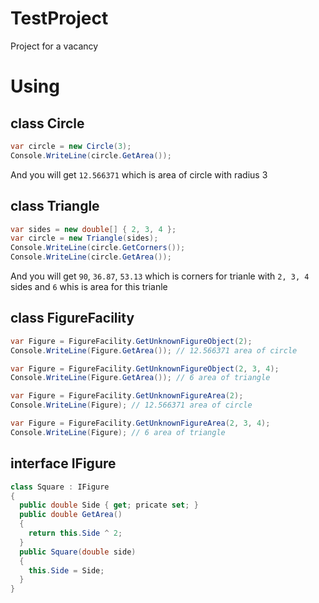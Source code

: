 # TestProject
Project for a vacancy

# Using

## class Circle 
``` csharp
var circle = new Circle(3);
Console.WriteLine(circle.GetArea());
```
And you will get `12.566371` which is area of circle with radius 3

## class Triangle
``` csharp
var sides = new double[] { 2, 3, 4 };
var circle = new Triangle(sides);
Console.WriteLine(circle.GetCorners());
Console.WriteLine(circle.GetArea());
```
And you will get `90`, `36.87`, `53.13` which is corners for trianle with `2, 3, 4` sides and `6` whis is area for this trianle

## class FigureFacility
```csharp 
var Figure = FigureFacility.GetUnknownFigureObject(2);
Console.WriteLine(Figure.GetArea()); // 12.566371 area of circle
```

```csharp 
var Figure = FigureFacility.GetUnknownFigureObject(2, 3, 4);
Console.WriteLine(Figure.GetArea()); // 6 area of triangle
```

```csharp 
var Figure = FigureFacility.GetUnknownFigureArea(2);
Console.WriteLine(Figure); // 12.566371 area of circle
```

```csharp 
var Figure = FigureFacility.GetUnknownFigureArea(2, 3, 4);
Console.WriteLine(Figure); // 6 area of triangle
```

## interface IFigure
```csharp 
class Square : IFigure
{
  public double Side { get; pricate set; }
  public double GetArea()
  {
    return this.Side ^ 2;
  }
  public Square(double side)
  {
    this.Side = Side;
  }
}
```
